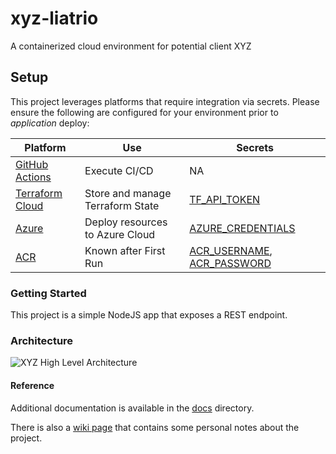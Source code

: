 # xyz-liatrio
A containerized cloud environment for potential client XYZ


## Setup
This project leverages platforms that require integration via secrets. Please ensure the following are configured for your environment prior to _application_ deploy: 

| Platform | Use | Secrets
| ---------|-----|-----|
| [GitHub Actions](https://github.com/stevencorrea/xyz-liatrio/tree/main/.github/workflows) | Execute CI/CD | NA |
| [Terraform Cloud](https://app.terraform.io/session) | Store and manage Terraform State | [TF_API_TOKEN](https://developer.hashicorp.com/terraform/cloud-docs/users-teams-organizations/users#tokens) |
| [Azure](https://portal.azure.com) | Deploy resources to Azure Cloud | [AZURE_CREDENTIALS](https://learn.microsoft.com/en-us/azure/storage/blobs/storage-blobs-static-site-github-actions?tabs=userlevel)
| [ACR](https://azure.microsoft.com/en-us/products/container-registry/) | Known after First Run | [ACR_USERNAME](https://learn.microsoft.com/en-us/cli/azure/acr/credential?view=azure-cli-latest), [ACR_PASSWORD](https://learn.microsoft.com/en-us/cli/azure/acr/credential?view=azure-cli-latest)


### Getting Started
This project is a simple NodeJS app that exposes a REST endpoint.

### Architecture

![XYZ High Level Architecture](https://user-images.githubusercontent.com/7317502/221084129-0aae27c6-0188-46b6-a70b-c32897193b39.png)

#### Reference
Additional documentation is available in the [docs](https://github.com/stevencorrea/xyz-liatrio/tree/main/docs) directory.

There is also a [wiki page](https://github.com/stevencorrea/xyz-liatrio/wiki/XYZ-Cloud-App-Deployment-–-Notes) that contains some personal notes about the project.
